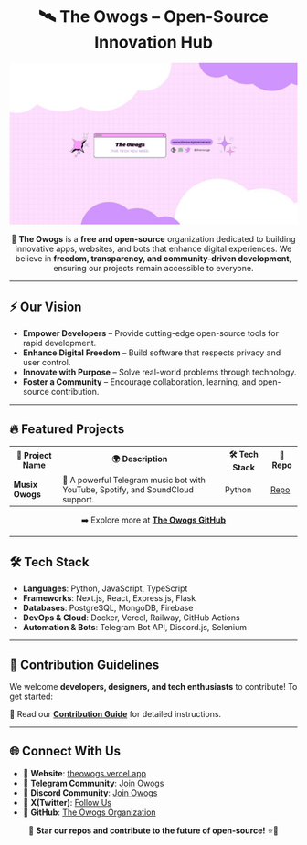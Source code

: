 <!-- The Owogs Organization README -->

<h1 align="center">🛰️ The Owogs – Open-Source Innovation Hub</h1>

<p align="center">
    <img src="https://github.com/The-Owogs/.github/blob/main/the-owogs-banner.jpg" alt="The Owogs Logo" width="950" >
</p>

<p align="center">
    🚀 <b>The Owogs</b> is a <b>free and open-source</b> organization dedicated to building innovative apps, websites, and bots that enhance digital experiences. We believe in <b>freedom, transparency, and community-driven development</b>, ensuring our projects remain accessible to everyone.
</p>

---

## ⚡ Our Vision  
- **Empower Developers** – Provide cutting-edge open-source tools for rapid development.  
- **Enhance Digital Freedom** – Build software that respects privacy and user control.  
- **Innovate with Purpose** – Solve real-world problems through technology.  
- **Foster a Community** – Encourage collaboration, learning, and open-source contribution.  

---

## 🔥 Featured Projects  

<table>
    <tr>
        <th>🚀 Project Name</th>
        <th>🌍 Description</th>
        <th>🛠️ Tech Stack</th>
        <th>🔗 Repo</th>
    </tr>
    <tr>
        <td><b>Musix Owogs</b></td>
        <td>🎵 A powerful Telegram music bot with YouTube, Spotify, and SoundCloud support.</td>
        <td>Python</td>
        <td><a href="https://github.com/TheOwogs/musix-owogs-telegram-bot">Repo</a></td>
    </tr>
    
</table>

<p align="center">
    ➡️ Explore more at <a href="https://github.com/TheOwogs"><b>The Owogs GitHub</b></a>
</p>

---

## 🛠️ Tech Stack  
- **Languages**: Python, JavaScript, TypeScript  
- **Frameworks**: Next.js, React, Express.js, Flask  
- **Databases**: PostgreSQL, MongoDB, Firebase  
- **DevOps & Cloud**: Docker, Vercel, Railway, GitHub Actions  
- **Automation & Bots**: Telegram Bot API, Discord.js, Selenium  

---

## 📜 Contribution Guidelines  
We welcome **developers, designers, and tech enthusiasts** to contribute! To get started:  
 

📖 Read our [**Contribution Guide**](#) for detailed instructions.  

---

## 🌐 Connect With Us  
- 📢 **Website**: [theowogs.vercel.app](https://theowogs.vercel.app)  
- 🔹 **Telegram Community**: [Join Owogs](https://t.me/theowogs)
- 🔹 **Discord Community**: [Join Owogs](https://t.me/theowogs)
- 🔹 **X(Twitter)**: [Follow Us](https://x.com/theowogs) 
- 📂 **GitHub**: [The Owogs Organization](https://github.com/The-Owogs)  

<p align="center">
    💖 <b>Star our repos and contribute to the future of open-source!</b> ⭐🚀
</p>


